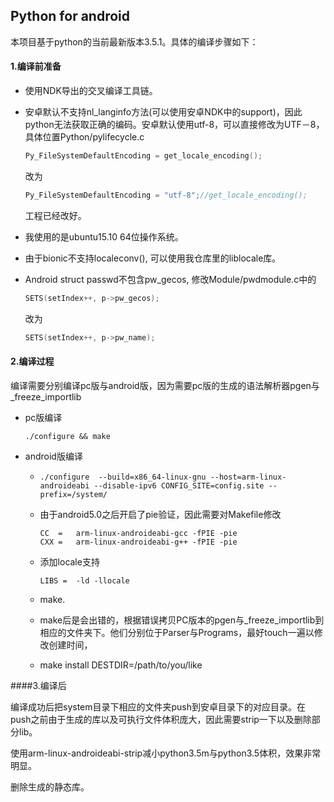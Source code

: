 ## Python for android

本项目基于python的当前最新版本3.5.1。具体的编译步骤如下：

#### 1.编译前准备

- 使用NDK导出的交叉编译工具链。

- 安卓默认不支持nl_langinfo方法(可以使用安卓NDK中的support)，因此python无法获取正确的编码。安卓默认使用utf-8，可以直接修改为UTF－8，具体位置Python/pylifecycle.c

  ```c
  Py_FileSystemDefaultEncoding = get_locale_encoding();
  ```

  改为

  ```c
  Py_FileSystemDefaultEncoding = "utf-8";//get_locale_encoding();
  ```

  工程已经改好。

- 我使用的是ubuntu15.10 64位操作系统。

- 由于bionic不支持localeconv(), 可以使用我仓库里的liblocale库。

- Android struct passwd不包含pw_gecos, 修改Module/pwdmodule.c中的

  ```c
  SETS(setIndex++, p->pw_gecos);
  ```

  改为

  ```c
  SETS(setIndex++, p->pw_name);
  ```

#### 2.编译过程

编译需要分别编译pc版与android版，因为需要pc版的生成的语法解析器pgen与_freeze_importlib

- pc版编译

  ```shell
  ./configure && make
  ```

- android版编译

  - ```shell
    ./configure  --build=x86_64-linux-gnu --host=arm-linux-androideabi --disable-ipv6 CONFIG_SITE=config.site --prefix=/system/
    ```

  - 由于android5.0之后开启了pie验证，因此需要对Makefile修改

    ```shell
    CC  =	arm-linux-androideabi-gcc -fPIE -pie
    CXX =	arm-linux-androideabi-g++ -fPIE -pie
    ```

  - 添加locale支持

    ```shell
    LIBS =  -ld -llocale
    ```

  - make.

  - make后是会出错的，根据错误拷贝PC版本的pgen与_freeze_importlib到相应的文件夹下。他们分别位于Parser与Programs，最好touch一遍以修改创建时间，

  - make install DESTDIR=/path/to/you/like

####3.编译后

编译成功后把system目录下相应的文件夹push到安卓目录下的对应目录。在push之前由于生成的库以及可执行文件体积庞大，因此需要strip一下以及删除部分lib。

使用arm-linux-androideabi-strip减小python3.5m与python3.5体积，效果非常明显。

删除生成的静态库。
